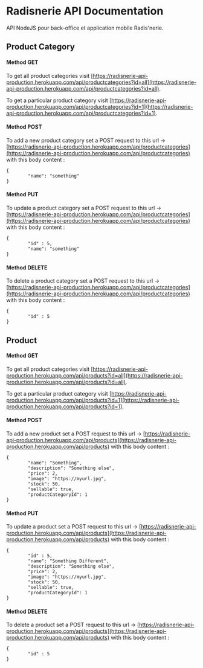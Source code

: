 # Radisnerie API Documentation
API NodeJS pour back-office et application mobile Radis'nerie.

## Product Category
#### Method GET
To get all product categories visit [https://radisnerie-api-production.herokuapp.com/api/productcategories?id=all](https://radisnerie-api-production.herokuapp.com/api/productcategories?id=all).


To get a particular product category visit [https://radisnerie-api-production.herokuapp.com/api/productcategories?id=1](https://radisnerie-api-production.herokuapp.com/api/productcategories?id=1).

#### Method POST
To add a new product category set a POST request to this url &rarr; [https://radisnerie-api-production.herokuapp.com/api/productcategories](https://radisnerie-api-production.herokuapp.com/api/productcategories) with this body content :

```
{
        "name": "something"
}
```

#### Method PUT
To update a product category set a POST request to this url &rarr; [https://radisnerie-api-production.herokuapp.com/api/productcategories](https://radisnerie-api-production.herokuapp.com/api/productcategories) with this body content :
```
{
        "id" : 5,
        "name": "something"
}
```

#### Method DELETE
To delete a product category set a POST request to this url &rarr; [https://radisnerie-api-production.herokuapp.com/api/productcategories](https://radisnerie-api-production.herokuapp.com/api/productcategories) with this body content :
```
{
        "id" : 5
}
```


## Product
#### Method GET
To get all product categories visit [https://radisnerie-api-production.herokuapp.com/api/products?id=all](https://radisnerie-api-production.herokuapp.com/api/products?id=all).


To get a particular product category visit [https://radisnerie-api-production.herokuapp.com/api/products?id=1](https://radisnerie-api-production.herokuapp.com/api/products?id=1).

#### Method POST
To add a new product set a POST request to this url &rarr; [https://radisnerie-api-production.herokuapp.com/api/products](https://radisnerie-api-production.herokuapp.com/api/products) with this body content :

```
{
        "name": "Something",
        "description": "Something else",
        "price": 2,
        "image": "https://myurl.jpg",
        "stock": 50,
        "sellable": true,
        "productCategoryId": 1
}
```


#### Method PUT
To update a product set a POST request to this url &rarr; [https://radisnerie-api-production.herokuapp.com/api/products](https://radisnerie-api-production.herokuapp.com/api/products) with this body content :
```
{
        "id" : 5,
        "name": "Something Different",
        "description": "Something else",
        "price": 2,
        "image": "https://myurl.jpg",
        "stock": 50,
        "sellable": true,
        "productCategoryId": 1
}
```


#### Method DELETE
To delete a product set a POST request to this url &rarr; [https://radisnerie-api-production.herokuapp.com/api/products](https://radisnerie-api-production.herokuapp.com/api/products) with this body content :
```
{
        "id" : 5
}
```